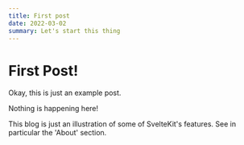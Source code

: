 ```yaml
---
title: First post
date: 2022-03-02
summary: Let's start this thing
---
```


# First Post!

Okay, this is just an example post.

Nothing is happening here!

This blog is just an illustration of some of SvelteKit's features. See in particular the 'About' section.

